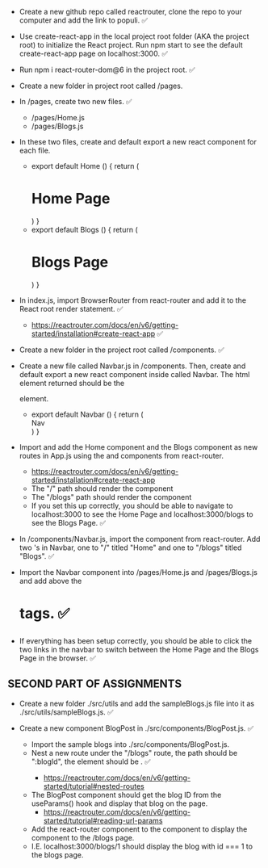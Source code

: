 * Create a new github repo called reactrouter, clone the repo to your computer and add the link to populi. ✅

* Use create-react-app in the local project root folder (AKA the project root) to initialize the React project. Run npm start to see the default create-react-app page on localhost:3000. ✅


* Run npm i react-router-dom@6 in the project root. ✅

* Create a new folder in project root called /pages.
* In /pages, create two new files. ✅
    * /pages/Home.js
    * /pages/Blogs.js
* In these two files, create and default export a new react component for each file.
    * export default Home () {
        return (
            <h1>Home Page</h1>
        )
    }
    * export default Blogs () {
        return (
            <h1>Blogs Page</h1>
        )
    }
* In index.js, import BrowserRouter from react-router and add it to the React root render statement. ✅
    * https://reactrouter.com/docs/en/v6/getting-started/installation#create-react-app ✅
* Create a new folder in the project root called /components. ✅
* Create a new file called Navbar.js in /components. Then, create and default export a new react component inside called Navbar. The html element returned should be the <nav> element.
    * export default Navbar () {
        return (
            <nav>Nav</nav>
        )
    }
* Import and add the Home component and the Blogs component as new routes in App.js using the <Routes> and <Route> components from react-router.
    * https://reactrouter.com/docs/en/v6/getting-started/installation#create-react-app
    * The "/" path should render the <Home/> component
    * The "/blogs" path should render the <Blogs/> component
    * If you set this up correctly, you should be able to navigate to localhost:3000 to see the Home Page and localhost:3000/blogs to see the Blogs Page. ✅


* In /components/Navbar.js, import the <Link> component from react-router. Add two <Link>'s in Navbar, one to "/" titled "Home" and one to "/blogs" titled "Blogs". ✅

* Import the Navbar component into /pages/Home.js and /pages/Blogs.js and add above the <h1> tags. ✅


* If everything has been setup correctly, you should be able to click the two links in the navbar to switch between the Home Page and the Blogs Page in the browser. ✅

## SECOND PART OF ASSIGNMENTS

* Create a new folder ./src/utils and add the sampleBlogs.js file into it as ./src/utils/sampleBlogs.js. ✅

* Create a new component BlogPost in ./src/components/BlogPost.js. ✅
    * Import the sample blogs into ./src/components/BlogPost.js.
    * Nest a new route under the "/blogs" route, the path should be ":blogId", the element should be <BlogPost/>. ✅
        * https://reactrouter.com/docs/en/v6/getting-started/tutorial#nested-routes
    * The BlogPost component should get the blog ID from the useParams() hook and display that blog on the page.
        * https://reactrouter.com/docs/en/v6/getting-started/tutorial#reading-url-params
    * Add the <Outlet> react-router component to the <Blogs> component to display the <BlogPost/> component to the /blogs page.
    * I.E. localhost:3000/blogs/1 should display the blog with id === 1 to the blogs page.